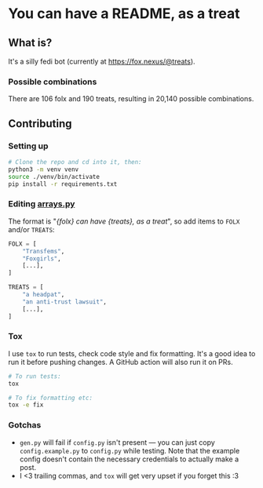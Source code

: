 # You can have a README, as a treat

## What is?
It's a silly fedi bot (currently at https://fox.nexus/@treats).

### Possible combinations
There are 106 folx and 190 treats, resulting in 20,140 possible combinations.

## Contributing
### Setting up
```bash
# Clone the repo and cd into it, then:
python3 -m venv venv
source ./venv/bin/activate
pip install -r requirements.txt
```

### Editing [arrays.py](arrays.py)
The format is "*{folx} can have {treats}, as a treat*", so add items to `FOLX` and/or `TREATS`:

```python
FOLX = [
    "Transfems",
    "Foxgirls",
    [...],
]

TREATS = [
    "a headpat",
    "an anti-trust lawsuit",
    [...],
]
```

### Tox
I use `tox` to run tests, check code style and fix formatting. It's a good idea to run it before pushing changes. A GitHub action will also run it on PRs.
```bash
# To run tests:
tox

# To fix formatting etc:
tox -e fix
```

### Gotchas
- `gen.py` will fail if `config.py` isn't present — you can just copy `config.example.py` to `config.py` while testing. Note that the example config doesn't contain the necessary credentials to actually make a post.
- I <3 trailing commas, and `tox` will get very upset if you forget this :3 
